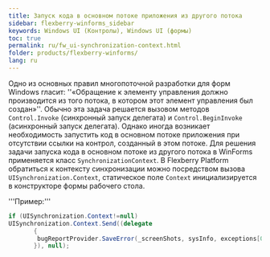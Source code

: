 ```yaml
---
title: Запуск кода в основном потоке приложения из другого потока
sidebar: flexberry-winforms_sidebar
keywords: Windows UI (Контролы), Windows UI (формы)
toc: true
permalink: ru/fw_ui-synchronization-context.html
folder: products/flexberry-winforms/
lang: ru
---
```


Одно из основных правил многопоточной разработки для форм Windows гласит: ''«Обращение к элементу управления должно производится из того потока, в котором этот элемент управления был создан»''. Обычно эта задача решается вызовом методов `Control.Invoke` (синхронный запуск делегата) и `Control.BeginInvoke` (асинхронный запуск делегата).
Однако иногда возникает необходимость запустить код в основном потоке приложения при отсутствии ссылки на контрол, созданный в этом потоке. Для решения задачи запуска кода в основном потоке из другого потока в WinForms применяется класс `SynchronizationContext`. В Flexberry Platform обратиться к контексту синхронизации можно посредством вызова `UISynchronization.Context`, статическое поле `Context` инициализируется в конструкторе формы рабочего стола.

'''Пример:'''

```csharp
if (UISynchronization.Context!=null)
UISynchronization.Context.Send((delegate
       {
       	bugReportProvider.SaveError(_screenShots, sysInfo, exceptions[0] as Exception);
       }), null);
```


